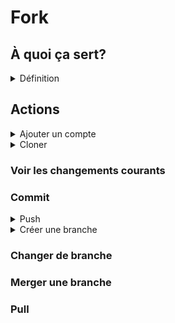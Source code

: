 # Fork

## À quoi ça sert?

<details>
<summary>Définition</summary>

Fork permet de cloner et interagir avec un repository Git.

C'est un outil visuel qui permet de remplacer la ligne de commande de Git.

Il permet également de visualiser les différentes branches et commits d'un projet.
</details>

## Actions

<details>
<summary>Ajouter un compte</summary>

Cliquez sur File/Accounts...

![alt text](ForkAccounts0.png)

Cliquez sur le +

![alt text](ForkAccounts1.png)

Cliquez sur **GitHub** et sur **Login**

![alt text](ForkAccounts2.png)

Faites l'authentification avec GitHub

![alt text](ConnectionAFork.png)

Si c'est fonctionnel le compte s'affiche comme ceci

![alt text](ForkAccounts3.png)

</details>

<details>
<summary>Cloner</summary>

Cliquez sur File/Clone...

![alt text](CloneRepositoryFork.png)

Il faut:
- Copier l'URL obtenu dans GitHub
- Choisir le répertoire
- Modifier le nom si nécessaire (normalement pas...)

![alt text](CloneRepositoryFork2.png)

</details>

### Voir les changements courants

### Commit

<details>
<summary>Push</summary>

Après un commit, on peut voir que l'on a des changements qui ne sont pas encore sur le serveur GitHub.

On le voit à gauche dans le menu de branches:

![alt text](ForkNotPushedYet.png)

Et en haut dans le menu central:

![alt text](ForkMenuBranches.png)

Note: On voit le nombre de commits qui n'ont pas encore été poussés sur le serveur (Dans ce cas, il y en a 1)

Appuyez sur le bouton Push

![alt text](ForkPushButton.png)

Vérifiez que l'on est dans la bonne branche et cliquez sur Push

![alt text](ForkPushMenu.png)

</details>

<details>
<summary>Créer une branche</summary>

En cliquant sur le bouton + du menu central

![alt text](ForkNewBranch.png)

![alt text](ForkNewBranch2.png)

![alt text](ForkNewBranch3.png)

</details>

### Changer de branche

### Merger une branche

### Pull